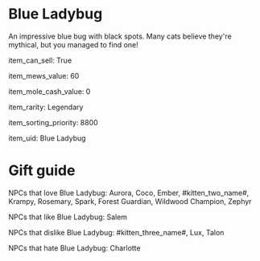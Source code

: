# Blue Ladybug

An impressive blue bug with black spots. Many cats believe they're mythical, but you managed to find one!

item_can_sell: True

item_mews_value: 60

item_mole_cash_value: 0

item_rarity: Legendary

item_sorting_priority: 8800

item_uid: Blue Ladybug

# Gift guide

NPCs that love Blue Ladybug: Aurora, Coco, Ember, #kitten_two_name#, Krampy, Rosemary, Spark, Forest Guardian, Wildwood Champion, Zephyr

NPCs that like Blue Ladybug: Salem

NPCs that dislike Blue Ladybug: #kitten_three_name#, Lux, Talon

NPCs that hate Blue Ladybug: Charlotte